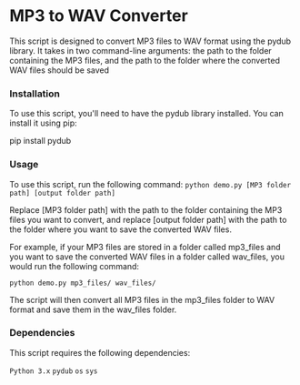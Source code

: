 # MP3 to WAV Converter

This script is designed to convert MP3 files to WAV format using the pydub library. It takes in two command-line arguments: the path to the folder containing the MP3 files, and the path to the folder where the converted WAV files should be saved

### Installation

To use this script, you'll need to have the pydub library installed. You can install it using pip:

pip install pydub
### Usage

To use this script, run the following command:
```python demo.py [MP3 folder path] [output folder path]```

Replace [MP3 folder path] with the path to the folder containing the MP3 files you want to convert, and replace [output folder path] with the path to the folder where you want to save the converted WAV files.

For example, if your MP3 files are stored in a folder called mp3_files and you want to save the converted WAV files in a folder called wav_files, you would run the following command:

```python demo.py mp3_files/ wav_files/```

The script will then convert all MP3 files in the mp3_files folder to WAV format and save them in the wav_files folder.

### Dependencies

This script requires the following dependencies:

`Python 3.x`
`pydub`
`os`
`sys`

